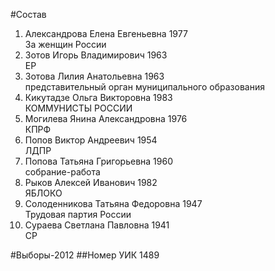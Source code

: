 #Состав
1. Александрова Елена Евгеньевна 1977   
    За женщин России
2. Зотов Игорь Владимирович 1963   
    ЕР
3. Зотова Лилия Анатольевна 1963   
    представительный орган муниципального образования
4. Кикутадзе Ольга Викторовна 1983   
    КОММУНИСТЫ РОССИИ
5. Могилева Янина Александровна 1976   
    КПРФ
6. Попов Виктор Андреевич 1954   
    ЛДПР
7. Попова Татьяна Григорьевна 1960   
    собрание-работа
8. Рыков Алексей Иванович 1982   
    ЯБЛОКО
9. Солоденникова Татьяна Федоровна 1947   
    Трудовая партия России
10. Сураева Светлана Павловна 1941   
    СР

#Выборы-2012
##Номер УИК
1489